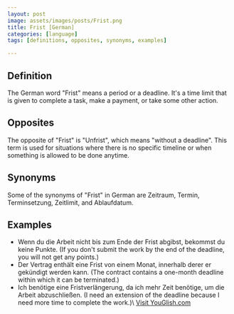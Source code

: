 ```yaml
---
layout: post
image: assets/images/posts/Frist.png
title: Frist [German]
categories: [language]
tags: [definitions, opposites, synonyms, examples]

---
```


## Definition

The German word "Frist" means a period or a deadline. It's a time limit that is given to complete a task, make a payment, or take some other action. 

## Opposites

The opposite of "Frist" is "Unfrist", which means "without a deadline". This term is used for situations where there is no specific timeline or when something is allowed to be done anytime.

## Synonyms

Some of the synonyms of "Frist" in German are Zeitraum, Termin, Terminsetzung, Zeitlimit, and Ablaufdatum.

## Examples

- Wenn du die Arbeit nicht bis zum Ende der Frist abgibst, bekommst du keine Punkte. (If you don't submit the work by the end of the deadline, you will not get any points.)
- Der Vertrag enthält eine Frist von einem Monat, innerhalb derer er gekündigt werden kann. (The contract contains a one-month deadline within which it can be terminated.)
- Ich benötige eine Fristverlängerung, da ich mehr Zeit benötige, um die Arbeit abzuschließen. (I need an extension of the deadline because I need more time to complete the work.)\ <a id="yg-widget-0" class="youglish-widget" data-query="Frist" data-lang="german" data-components="8412" data-auto-start="0" data-bkg-color="theme_light" data-title="How%20to%20pronounce%20Frist%20in%20German"  rel="nofollow" href="https://youglish.com">Visit YouGlish.com</a><script async src="https://youglish.com/public/emb/widget.js" charset="utf-8"></script>